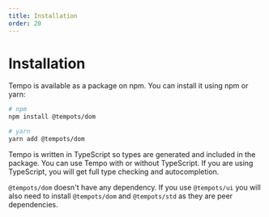 ```yaml
---
title: Installation
order: 20
---
```

# Installation

Tempo is available as a package on npm. You can install it using npm or yarn:

```sh
# npm
npm install @tempots/dom

# yarn
yarn add @tempots/dom
```

Tempo is written in TypeScript so types are generated and included in the package. You can use Tempo with or without TypeScript. If you are using TypeScript, you will get full type checking and autocompletion.

`@tempots/dom` doesn't have any dependency. If you use `@tempots/ui` you will also need to install `@tempots/dom` and `@tempots/std` as they are peer dependencies.
